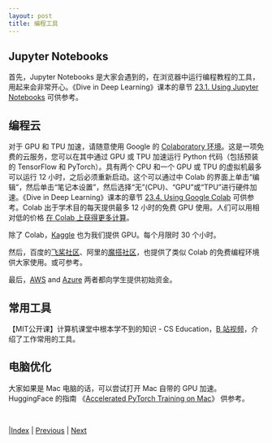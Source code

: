 ```yaml
---
layout: post
title: 编程工具
---
```


## Jupyter Notebooks
首先，Jupyter Notebooks 是大家会遇到的，在浏览器中运行编程教程的工具，用起来会非常开心。《Dive in Deep Learning》课本的章节 [23.1. Using Jupyter Notebooks](https://d2l.ai/chapter_appendix-tools-for-deep-learning/jupyter.html) 可供参考。

## 编程云

对于 GPU 和 TPU 加速，请随意使用 Google 的 [Colaboratory 环境](https://colab.research.google.com/)。这是一项免费的云服务，您可以在其中通过 GPU 或 TPU 加速运行 Python 代码（包括预装的 TensorFlow 和 PyTorch）。具有两个 CPU 和一个 GPU 或 TPU 的虚拟机最多可以运行 12 小时，之后必须重新启动。这个可以通过中 Colab 的界面上单击“编辑”，然后单击“笔记本设置”，然后选择“无”(CPU)、“GPU”或“TPU”进行硬件加速。《Dive in Deep Learning》课本的章节 [23.4. Using Google Colab](https://d2l.ai/chapter_appendix-tools-for-deep-learning/colab.html) 可供参考。Colab 出于学术目的每天提供最多 12 小时的免费 G​​PU 使用。人们可以用相对低的价格 [在 Colab 上获得更多计算](https://medium.com/@yufengg/how-to-upgrade-colab-with-more-compute-64d53a9b05dc)。

除了 Colab，[Kaggle](https://www.kaggle.com/general/108481) 也为我们提供 GPU。每个月限时 30 个小时。

然后，百度的[飞桨社区](https://aistudio.baidu.com/index)、阿里的[魔搭社区](https://modelscope.cn/home)，也提供了类似 Colab 的免费编程环境供大家使用。或可参考。

最后，[AWS](https://aws.amazon.com/education/awseducate/) and [Azure](https://azure.microsoft.com/en-us/free/students/) 两者都向学生提供初始资金。

## 常用工具

【MIT公开课】计算机课堂中根本学不到的知识 - CS Education，[B 站视频](https://www.bilibili.com/video/BV1XN4y187zp)，介绍了工作常用的工具。

## 电脑优化

大家如果是 Mac 电脑的话，可以尝试打开 Mac 自带的 GPU 加速。HuggingFace 的指南 《[Accelerated PyTorch Training on Mac](https://huggingface.co/docs/accelerate/usage_guides/mps)》 供参考。

<br/>

|[Index](./) | [Previous](29-web) | [Next](50-project)
